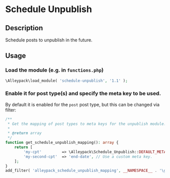 # Schedule Unpublish

## Description

Schedule posts to unpublish in the future.

## Usage

### Load the module (e.g. in `functions.php`)

```php
\Alleypack\load_module( 'schedule-unpublish', '1.1' );
```

### Enable it for post type(s) and specify the meta key to be used.

By default it is enabled for the `post` post type, but this can be changed via filter:
```php
/**
 * Get the mapping of post types to meta keys for the unpublish module.
 *
 * @return array
 */
function get_schedule_unpublish_mapping(): array {
	return [
		'my-cpt'         => \Alleypack\Schedule_Unpublish::DEFAULT_META_KEY, // Use the default meta key.
		'my-second-cpt'  => 'end-date', // Use a custom meta key.
	];
}
add_filter( 'alleypack_schedule_unpublish_mapping', __NAMESPACE__ . '\get_schedule_unpublish_mapping' );
```
